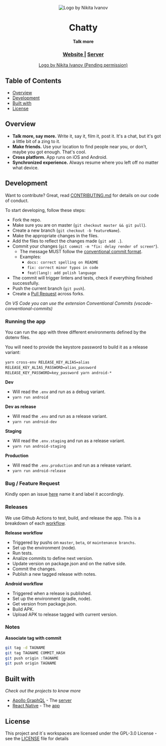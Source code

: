 <p align="center">
  <img
    alt="Logo by Nikita Ivanov"
    src="https://github.com/DiogoAbu/chatty/blob/master/src/assets/logo/icon@2x.png"
    srcset="https://github.com/DiogoAbu/chatty/blob/master/src/assets/logo/icon@0.75x.png 0.75x, https://github.com/DiogoAbu/chatty/blob/master/src/assets/logo/icon.png 1x, https://github.com/DiogoAbu/chatty/blob/master/src/assets/logo/icon@1.5x.png 1.5x, https://github.com/DiogoAbu/chatty/blob/master/src/assets/logo/icon@2x.png 2x, https://github.com/DiogoAbu/chatty/blob/master/src/assets/logo/icon@3x.png 3x, https://github.com/DiogoAbu/chatty/blob/master/src/assets/logo/icon@4x.png 4x"
  />
</p>

<h1 align="center">Chatty</h1>

<div align="center">
  <strong>Talk more</strong>
</div>

<div align="center">
  <h3>
    <a href="#">
      Website
    </a>
    <span> | </span>
    <a href="https://github.com/DiogoAbu/chatty-server">
      Server
    </a>
  </h3>
</div>

<div align="center">
    <a href="https://dribbble.com/shots/4856298-Logo-Challenge-Messaging-App">
      Logo by Nikita Ivanov (Pending permission)
    </a>
</div>

## Table of Contents <!-- omit in toc -->
- [Overview](#overview)
- [Development](#development)
- [Built with](#built-with)
- [License](#license)

## Overview
* **Talk more, say more.** Write it, say it, film it, post it. It's a chat, but it's got a little bit of a zing to it.
* **Make friends.** Use your location to find people near you, or don't, maybe you got enough. That's cool.
* **Cross platform.** App runs on iOS and Android.
* **Synchronized experience.** Always resume where you left off no matter what device.

## Development
Want to contribute? Great, read [CONTRIBUTING.md](#) for details on our code of conduct.

To start developing, follow these steps:

- Fork the repo.
- Make sure you are on master (`git checkout master && git pull`).
- Create a new branch (`git checkout -b featureName`).
- Make the appropriate changes in the files.
- Add the files to reflect the changes made (`git add .`).
- Commit your changes (`git commit -m "fix: delay render of screen"`).
  - The message MUST follow the [conventional commit format](https://conventionalcommits.org/).
  - Examples:
    - `docs: correct spelling on README`
    - `fix: correct minor typos in code`
    - `feat(lang): add polish language`
- The commit will trigger linters and tests, check if everything finished successfully.
- Push the current branch (`git push`).
- Create a [Pull Request](https://github.com/DiogoAbu/chatty/compare) across forks.

*On VS Code you can use the extension Conventional Commits (vscode-conventional-commits)*

### Running the app
You can run the app with three different environments defined by the dotenv files.

You will need to provide the keystore password to build it as a release variant:

`yarn cross-env RELEASE_KEY_ALIAS=alias RELEASE_KEY_ALIAS_PASSWORD=alias_password RELEASE_KEY_PASSWORD=key_password yarn android-*`

**Dev**
  - Will read the `.env` and run as a debug variant.
  - `yarn run android`

**Dev as release**
  - Will read the `.env` and run as a release variant.
  - `yarn run android-dev`

**Staging**
  - Will read the `.env.staging` and run as a release variant.
  - `yarn run android-staging`

**Production**
  - Will read the `.env.production` and run as a release variant.
  - `yarn run android-release`

### Bug / Feature Request
Kindly open an issue [here](https://github.com/DiogoAbu/chatty/issues/new/choose) name it and label it accordingly.

### Releases
We use Github Actions to test, build, and release the app. This is a breakdown of each [workflow](https://github.com/DiogoAbu/chatty/blob/master/.github/workflows).

**Release workflow**
- Triggered by pushs on `master`, `beta`, or `maintenance branchs`.
- Set up the environment (node).
- Run tests.
- Analize commits to define next version.
- Update version on package.json and on the native side.
- Commit the changes.
- Publish a new tagged release with notes.

**Android workflow**
- Triggered when a release is published.
- Set up the environment (gradle, node).
- Get version from package.json.
- Build APK.
- Upload APK to release tagged with current version.

### Notes
**Associate tag with commit**
```bash
git tag -d TAGNAME
git tag TAGNAME COMMIT_HASH
git push origin :TAGNAME
git push origin TAGNAME
```

## Built with
*Check out the projects to know more*

* [Apollo GraphQL](https://www.apollographql.com) - The [server](https://github.com/DiogoAbu/chatty-server)
* [React Native](https://facebook.github.io/react-native) - The [app](https://github.com/DiogoAbu/chatty)

## License
This project and it`s workspaces are licensed under the GPL-3.0 License - see the [LICENSE](LICENSE) file for details
